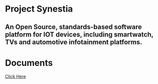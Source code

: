 # Project Synestia
## An Open Source, standards-based software platform for IOT devices, including smartwatch, TVs and automotive infotainment platforms.

# Documents
[Click Here](https://github.com/SynestiaOS/docs)
